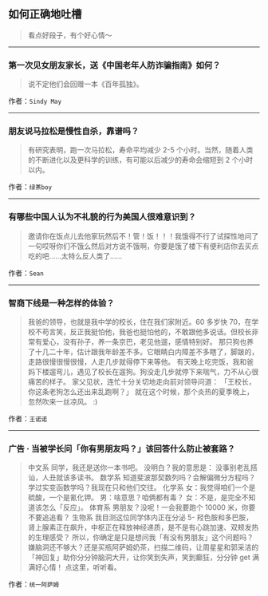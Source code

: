 ## 如何正确地吐槽

> 看点好段子，有个好心情～


 
---

### 第一次见女朋友家长，送《中国老年人防诈骗指南》如何？

> 说不定他们会回赠一本《百年孤独》。


作者：`Sindy May`

---

### 朋友说马拉松是慢性自杀，靠谱吗？

> 有研究表明，跑一次马拉松，寿命平均减少 2-5 个小时。当然，随着人类的不断进化以及更科学的训练，有可能以后减少的寿命会缩短到 2 个小时以内。


作者：`绿茶boy`

---

### 有哪些中国人认为不礼貌的行为美国人很难意识到？

> 邀请你在饭点儿去他家玩然后不！管！饭！！！我饿得不行了试探性地问了一句哎呀你们不饿么然后对方说不饿啊，你要是饿了楼下有便利店你去买点吃的吧……太特么反人类了……


作者：`Sean`

---

### 智商下线是一种怎样的体验？

> 我爸的领导，也就是我中学的校长，住在我们家附近。60 多岁快 70，在学校不苟言笑，反正我挺怕他，我爸也挺怕他的，不敢跟他多说话。但校长非常有爱心，没有孙子，养一条京巴，老见他遛，感情特别好。
> 那只狗也养了十几二十年，估计跟我年龄差不多。它眼睛白内障差不多瞎了，脚跛的，走路很慢很慢很慢，人走几步就得停下来等他。
> 有天晚上吃完饭，我和爸妈下楼遛弯儿，遇见了校长在遛狗。狗没走几步就停下来喘气，力不从心很痛苦的样子。
> 家父见状，连忙十分关切地走向前对领导问道：
> 「王校长，你这条老狗怎么还出来乱跑啊？」
> 就在这个时候，那个炎热的夏季晚上，忽然吹来一丝凉风。
> :)


作者：`王诺诺`

---

### 广告 · 当被学长问「你有男朋友吗？」该回答什么防止被套路？

> 中文系
> 同学，我还是送你一本书吧。
> 没明白？我的意思是：
> 没事别老乱搭讪，人丑就该多读书。
> 数学系
> 知道斐波那契数列吗？会解偏微分方程吗？学过实变函数学吗？我现在只和他们交往。
> 化学系
> 女：我觉得咱们一个是硫酸，一个是氰化钾。
> 男：啥意思？咱俩都有毒？
> 女：不是，是完全不知道该怎么「反应」。
> 体育系
> 男朋友？没呢！一会我要跑个 10000 米，你要不要追追看？
> 生物系
> 我目测这位同学体内正在分泌 5- 羟色胺和多巴胺，肾上腺素正在飙升，中枢正在释放神经递质，是不是有心跳加速、双颊发热的生理感受？
> 所以，你确定是只是想问我「有没有男朋友」这个问题吗？
> 嫌脑洞还不够大？还是买瓶阿萨姆奶茶，扫描二维码，让周星星和郭采洁的「神回复」助你分分钟脑洞大开，让你笑到失声，笑到癫狂，分分钟 get 满满好心情！
> 点这里，听听看。


作者：`统一阿萨姆`